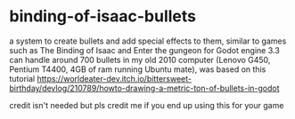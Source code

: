 # binding-of-isaac-bullets
 a system to create bullets and add special effects to them, similar to games such as The Binding of Isaac and Enter the gungeon for Godot engine 3.3
 can handle around 700 bullets in my old 2010 computer (Lenovo G450, Pentium T4400, 4GB of ram running Ubuntu mate), was based on this tutorial https://worldeater-dev.itch.io/bittersweet-birthday/devlog/210789/howto-drawing-a-metric-ton-of-bullets-in-godot

credit isn't needed but pls credit me if you end up using this for your game
